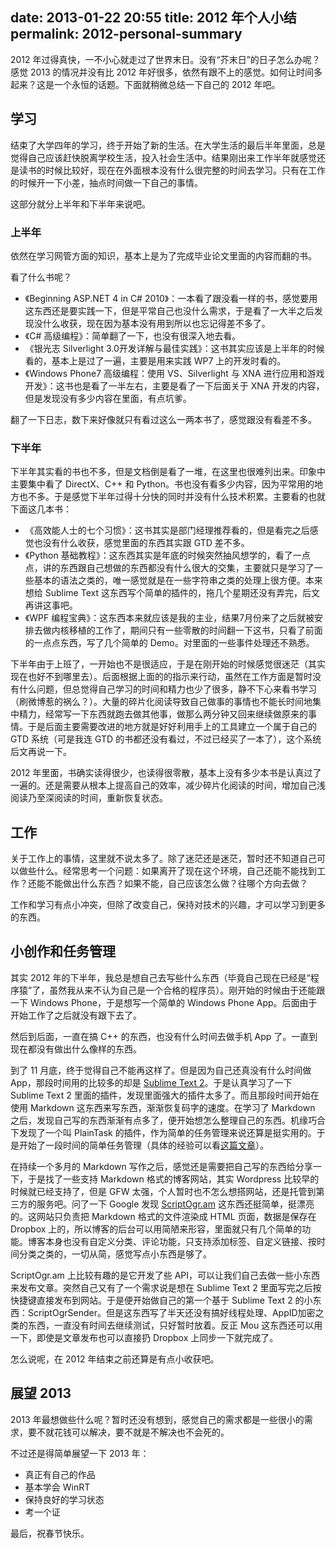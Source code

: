 date: 2013-01-22 20:55
title: 2012 年个人小结
permalink: 2012-personal-summary
---

2012 年过得真快，一不小心就走过了世界末日。没有“芥末日”的日子怎么办呢？感觉 2013 的情况并没有比 2012 年好很多，依然有跟不上的感觉。如何让时间多起来？这是一个永恒的话题。下面就稍微总结一下自己的 2012 年吧。

## 学习
结束了大学四年的学习，终于开始了新的生活。在大学生活的最后半年里面，总是觉得自己应该赶快脱离学校生活，投入社会生活中。结果刚出来工作半年就感觉还是读书的时候比较好，现在在外面根本没有什么很完整的时间去学习。只有在工作的时候开一下小差，抽点时间做一下自己的事情。

这部分就分上半年和下半年来说吧。

### 上半年
依然在学习网管方面的知识，基本上是为了完成毕业论文里面的内容而翻的书。

看了什么书呢？

* 《Beginning ASP.NET 4 in C# 2010》：一本看了跟没看一样的书，感觉要用这东西还是要实践一下，但是平常自己也没什么需求，于是看了一大半之后发现没什么收获，现在因为基本没有用到所以也忘记得差不多了。
* 《C# 高级编程》：简单翻了一下，也没有很深入地去看。
* 《银光志 Silverlight 3.0开发详解与最佳实践》：这书其实应该是上半年的时候看的，基本上是过了一遍，主要是用来实践 WP7 上的开发时看的。
* 《Windows Phone7 高级编程：使用 VS、Silverlight 与 XNA 进行应用和游戏开发》：这书也是看了一半左右，主要是看了一下后面关于 XNA 开发的内容，但是发现没有多少内容在里面，有点坑爹。

翻了一下日志，数下来好像就只有看过这么一两本书了，感觉跟没有看差不多。

### 下半年
下半年其实看的书也不多，但是文档倒是看了一堆，在这里也很难列出来。印象中主要集中看了 DirectX、C++ 和 Python。书也没有看多少内容，因为平常用的地方也不多。于是感觉下半年过得十分快的同时并没有什么技术积累。主要看的也就下面这几本书：

- 《高效能人士的七个习惯》：这书其实是部门经理推荐看的，但是看完之后感觉也没有什么收获，感觉里面的东西其实跟 GTD 差不多。
- 《Python 基础教程》：这东西其实是年底的时候突然抽风想学的，看了一点点，讲的东西跟自己想做的东西都没有什么很大的交集，主要就只是学习了一些基本的语法之类的，唯一感觉就是在一些字符串之类的处理上很方便。本来想给 Sublime Text 这东西写个简单的插件的，拖几个星期还没有弄完，后文再讲这事吧。
- 《WPF 编程宝典》：这东西本来就应该是我的主业，结果7月份来了之后就被安排去做内核移植的工作了，期间只有一些零散的时间翻一下这书，只看了前面的一点点东西，写了几个简单的 Demo。对里面的一些事件处理还不熟悉。

下半年由于上班了，一开始也不是很适应，于是在刚开始的时候感觉很迷茫（其实现在也好不到哪里去）。后面根据上面的的指示来行动，虽然在工作方面是暂时没有什么问题，但总觉得自己学习的时间和精力也少了很多，静不下心来看书学习（刷微博惹的祸么？）。大量的碎片化阅读导致自己做事的事情也不能长时间地集中精力，经常写一下东西就跑去做其他事，做那么两分钟又回来继续做原来的事情。于是后面主要需要改进的地方就是好好利用手上的工具建立一个属于自己的 GTD 系统（可是我连 GTD 的书都还没有看过，不过已经买了一本了），这个系统后文再说一下。

2012 年里面，书确实读得很少，也读得很零散，基本上没有多少本书是认真过了一遍的。还是需要从根本上提高自己的效率，减少碎片化阅读的时间，增加自己浅阅读乃至深阅读的时间，重新恢复状态。

## 工作
关于工作上的事情，这里就不说太多了。除了迷茫还是迷茫，暂时还不知道自己可以做些什么。经常思考一个问题：如果离开了现在这个环境，自己还能不能找到工作？还能不能做出什么东西？如果不能，自己应该怎么做？往哪个方向去做？

工作和学习有点小冲突，但除了改变自己，保持对技术的兴趣，才可以学习到更多的东西。

## 小创作和任务管理
其实 2012 年的下半年，我总是想自己去写些什么东西（毕竟自己现在已经是“程序猿”了，虽然我从来不认为自己是一个合格的程序员）。刚开始的时候由于还能跟一下 Windows Phone，于是想写一个简单的 Windows Phone App。后面由于开始工作了之后就没有跟下去了。

然后到后面，一直在搞 C++ 的东西，也没有什么时间去做手机 App 了。一直到现在都没有做出什么像样的东西。

到了 11 月底，终于觉得自己不能再这样了。但是因为自己还真没有什么时间做 App，那段时间用的比较多的却是 [Sublime Text 2](http://www.sublimetext.com/2)。于是认真学习了一下 Sublime Text 2 里面的插件，发现里面强大的插件太多了。而且那段时间开始在使用 Markdown 这东西来写东西，渐渐恢复码字的速度。在学习了 Markdown 之后，发现自己写的东西渐渐有点多了，便开始想怎么整理自己的东西。机缘巧合下发现了一个叫 PlainTask 的插件，作为简单的任务管理来说还算是挺实用的。于是开始了一段时间的简单任务管理（具体的经验可以看[这篇文章](http://scriptogr.am/blastmann/post/task-management-in-st2)）。

在持续一个多月的 Markdown 写作之后，感觉还是需要把自己写的东西给分享一下，于是找了一些支持 Markdown 格式的博客网站，其实 Wordpress 比较早的时候就已经支持了，但是 GFW 太强，个人暂时也不怎么想搭网站，还是托管到第三方的服务吧。问了一下 Google 发现 [ScriptOgr.am](http://scriptogr.am) 这东西还挺简单，挺漂亮的。这网站只负责把 Markdown 格式的文件渲染成 HTML 页面，数据是保存在 Dropbox 上的，所以博客的后台可以用简陋来形容，里面就只有几个简单的功能。博客本身也没有自定义分类、评论功能，只支持添加标签、自定义链接、按时间分类之类的，一切从简，感觉写点小东西是够了。

ScriptOgr.am 上比较有趣的是它开发了些 API，可以让我们自己去做一些小东西来发布文章。突然自己又有了一个需求说是想在 Sublime Text 2 里面写完之后按快捷键直接发布到网站。于是便开始做自己的第一个基于 Sublime Text 2 的小东西：ScriptOgrSender。但是这东西写了半天还没有搞好线程处理、AppID加密之类的东西，一直没有时间去继续测试，只好暂时放着。反正 Mou 这东西还可以用一下，即使是文章发布也可以直接扔 Dropbox 上同步一下就完成了。

怎么说呢，在 2012 年结束之前还算是有点小收获吧。

## 展望 2013
2013 年最想做些什么呢？暂时还没有想到，感觉自己的需求都是一些很小的需求，要不就花钱可以解决，要不就是不解决也不会死的。

不过还是得简单展望一下 2013 年：

* 真正有自己的作品
* 基本学会 WinRT
* 保持良好的学习状态
* 考一个证

最后，祝春节快乐。
